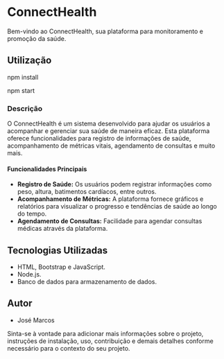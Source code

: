 # ConnectHealth

Bem-vindo ao ConnectHealth, sua plataforma para monitoramento e promoção da saúde.

## Utilização

npm install

npm start

### Descrição

O ConnectHealth é um sistema desenvolvido para ajudar os usuários a acompanhar e gerenciar sua saúde de maneira eficaz. Esta plataforma oferece funcionalidades para registro de informações de saúde, acompanhamento de métricas vitais, agendamento de consultas e muito mais.

#### Funcionalidades Principais

- **Registro de Saúde:** Os usuários podem registrar informações como peso, altura, batimentos cardíacos, entre outros.
- **Acompanhamento de Métricas:** A plataforma fornece gráficos e relatórios para visualizar o progresso e tendências de saúde ao longo do tempo.
- **Agendamento de Consultas:** Facilidade para agendar consultas médicas através da plataforma.

## Tecnologias Utilizadas

- HTML, Bootstrap e JavaScript.
- Node.js.
- Banco de dados para armazenamento de dados.

## Autor

- José Marcos

Sinta-se à vontade para adicionar mais informações sobre o projeto, instruções de instalação, uso, contribuição e demais detalhes conforme necessário para o contexto do seu projeto.

